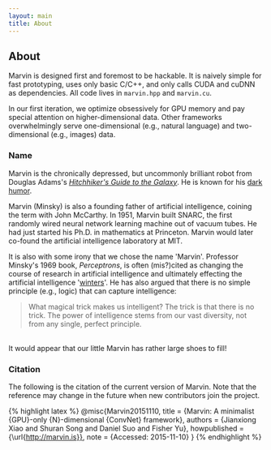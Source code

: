 ```yaml
---
layout: main
title: About
---
```


## About

Marvin is designed first and foremost to be hackable. It is naively simple for fast prototyping, uses only basic C/C++, and only calls CUDA and cuDNN as dependencies. All code lives in ```marvin.hpp``` and ```marvin.cu```.

In our first iteration, we optimize obsessively for GPU memory and pay special attention on higher-dimensional data. Other frameworks overwhelmingly serve one-dimensional (e.g., natural language) and two-dimensional (e.g., images) data.

### Name
Marvin is the chronically depressed, but uncommonly brilliant robot from Douglas Adams's *[Hitchhiker's Guide to the Galaxy](https://en.wikipedia.org/wiki/The_Hitchhiker%27s_Guide_to_the_Galaxy)*. He is known for his [dark humor](http://www.imdb.com/character/ch0007553/quotes).
 
Marvin (Minsky) is also a founding father of artificial intelligence, coining the term with John McCarthy. In 1951, Marvin built SNARC, the first randomly wired neural network learning machine out of vacuum tubes. He had just started his Ph.D. in mathematics at Princeton. Marvin would later co-found the artificial intelligence laboratory at MIT.

It is also with some irony that we chose the name 'Marvin'. Professor Minsky's 1969 book, *Perceptrons*, is often (mis?)cited as changing the course of research in artificial intelligence and ultimately effecting the artificial intelligence '[winters](https://en.wikipedia.org/wiki/AI_winter)'. He has also argued that there is no simple principle (e.g., logic) that can capture intelligence:

  > What magical trick makes us intelligent? The trick is that there is no trick. The power of intelligence stems from our vast diversity, not from any single, perfect principle.

<br>
It would appear that our little Marvin has rather large shoes to fill!

### Citation
The following is the citation of the current version of Marvin. Note
that the reference may change in the future when new contributors join
the project.

{% highlight latex %}
@misc{Marvin20151110,
      title        = {Marvin: A minimalist {GPU}-only {N}-dimensional {ConvNet} framework},
      authors      = {Jianxiong Xiao and Shuran Song and Daniel Suo and Fisher Yu},
      howpublished = {\url{http://marvin.is}},
      note         = {Accessed: 2015-11-10}
}
{% endhighlight %}
